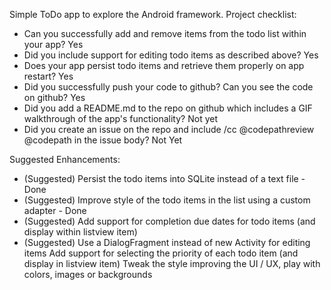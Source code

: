 Simple ToDo app to explore the Android framework. Project checklist:
- Can you successfully add and remove items from the todo list within your app? Yes
- Did you include support for editing todo items as described above? Yes
- Does your app persist todo items and retrieve them properly on app restart? Yes
- Did you successfully push your code to github? Can you see the code on github? Yes
- Did you add a README.md to the repo on github which includes a GIF walkthrough of the app's functionality? Not yet
- Did you create an issue on the repo and include /cc @codepathreview @codepath in the issue body? Not Yet

Suggested Enhancements:
- (Suggested) Persist the todo items into SQLite instead of a text file - Done
- (Suggested) Improve style of the todo items in the list using a custom adapter - Done
- (Suggested) Add support for completion due dates for todo items (and display within listview item)
- (Suggested) Use a DialogFragment instead of new Activity for editing items
Add support for selecting the priority of each todo item (and display in listview item)
Tweak the style improving the UI / UX, play with colors, images or backgrounds
